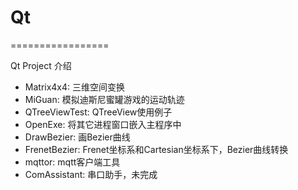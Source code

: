 # Qt
=================

Qt Project 介绍

* Matrix4x4: 三维空间变换
* MiGuan: 模拟迪斯尼蜜罐游戏的运动轨迹
* QTreeViewTest: QTreeView使用例子
* OpenExe: 将其它进程窗口嵌入主程序中
* DrawBezier: 画Bezier曲线
* FrenetBezier: Frenet坐标系和Cartesian坐标系下，Bezier曲线转换
* mqttor: mqtt客户端工具
* ComAssistant: 串口助手，未完成
